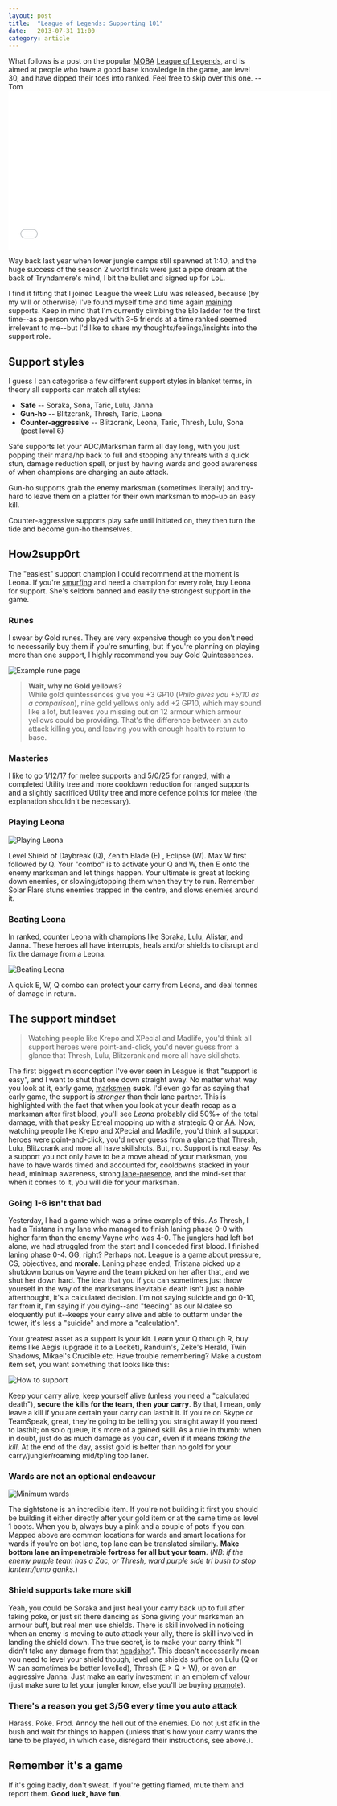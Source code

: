 ```yaml
---
layout: post
title:  "League of Legends: Supporting 101"
date:   2013-07-31 11:00
category: article
---
```


<div class="callout callout-warning">
What follows is a post on the popular <abbr title="Multiplayer online battle arena">MOBA</abbr> <a href="//leagueoflegends.com">League of Legends</a>, and is aimed at people who have a good base knowledge in the game, are level 30, and have dipped their toes into ranked. Feel free to skip over this one. -- Tom
</div>

<iframe width="640" height="315" src="//www.youtube.com/embed/oIIxlgcuQRU" frameborder="0" allowfullscreen="1"> </iframe>

Way back last year when lower jungle camps still spawned at 1:40, and the huge success of the season 2 world finals were just a pipe dream at the back of Tryndamere's mind, I bit the bullet and signed up for LoL.

I find it fitting that I joined League the week Lulu was released, because (by my will or otherwise) I've found myself time and time again <abbr title="(To play a lot/be the strongest at)">maining</abbr> supports. Keep in mind that I'm currently climbing the Elo ladder for the first time--as a person who played with 3-5 friends at a time ranked seemed irrelevant to me--but I'd like to share my thoughts/feelings/insights into the support role. 

## Support styles

I guess I can categorise a few different support styles in blanket terms, in theory all supports can match all styles:

* **Safe** -- Soraka, Sona, Taric, Lulu, Janna
* **Gun-ho** -- Blitzcrank, Thresh, Taric, Leona
* **Counter-aggressive** -- Blitzcrank, Leona, Taric, Thresh, Lulu, Sona (post level 6)

Safe supports let your ADC/Marksman farm all day long, with you just popping their mana/hp back to full and stopping any threats with a quick stun, damage reduction spell, or just by having wards and good awareness of when champions are charging an auto attack.

Gun-ho supports grab the enemy marksman (sometimes literally) and try-hard to leave them on a platter for their own marksman to mop-up an easy kill.

Counter-aggressive supports play safe until initiated on, they then turn the tide and become gun-ho themselves.

## How2supp0rt

The "easiest" support champion I could recommend at the moment is Leona. If you're <abbr title="Re-climbing the Elo ladder on a second account">smurfing</abbr> and need a champion for every role, buy Leona for support. She's seldom banned and easily the strongest support in the game.

### Runes

I swear by Gold runes. They are very expensive though so you don't need to necessarily buy them if you're smurfing, but if you're planning on playing more than one support, I highly recommend you buy Gold Quintessences.

![Example rune page](http://i.imgur.com/14fWefZ.png)

> **Wait, why no Gold yellows?**  
> While gold quintessences give you +3 GP10 (*Philo gives you +5/10 as a comparison*), nine gold yellows only add +2 GP10, which may sound like a lot, but leaves you missing out on 12 armour which armour yellows could be providing. That's the difference between an auto attack killing you, and leaving you with enough health to return to base.

### Masteries

I like to go [1/12/17 for melee supports](http://i.imgur.com/YJ9zmye.jpg) and [5/0/25 for ranged](http://i.imgur.com/jLFzwF7.jpg), with a completed Utility tree and more cooldown reduction for ranged supports and a slightly sacrificed Utility tree and more defence points for melee (the explanation shouldn't be necessary). 

### Playing Leona

![Playing Leona](http://i.imgur.com/AE9oErN.gif)

Level Shield of Daybreak (Q), Zenith Blade (E) , Eclipse (W). Max W first followed by Q. Your "combo" is to activate your Q and W, then E onto the enemy marksman and let things happen. Your ultimate is great at locking down enemies, or slowing/stopping them when they try to run. Remember Solar Flare stuns enemies trapped in the centre, and slows enemies around it.

### Beating Leona

In ranked, counter Leona with champions like Soraka, Lulu, Alistar, and Janna. These heroes all have interrupts, heals and/or shields to disrupt and fix the damage from a Leona.

![Beating Leona](http://i.imgur.com/UbZnDdM.gif)

A quick E, W, Q combo can protect your carry from Leona, and deal tonnes of damage in return.

## The support mindset

> Watching people like Krepo and XPecial and Madlife, you'd think all support heroes were point-and-click, you'd never guess from a glance that Thresh, Lulu, Blitzcrank and more all have skillshots.
 
The first biggest misconception I've ever seen in League is that "support is easy", and I want to shut that one down straight away. No matter what way you look at it, early game, <abbr title="Formerly ADCs or AD Carries">marksmen</abbr> **suck**. I'd even go far as saying that early game, the support is *stronger* than their lane partner. This is highlighted with the fact that when you look at your death recap as a marksman after first blood, you'll see *Leona* probably did 50%+ of the total damage, with that pesky Ezreal mopping up with a strategic Q or <abbr title="Auto Attack">AA</abbr>. Now, watching people like Krepo and XPecial and Madlife, you'd think all support heroes were point-and-click, you'd never guess from a glance that Thresh, Lulu, Blitzcrank and more all have skillshots. But, no. Support is not easy. As a support you not only have to be a move ahead of your marksman, you have to have wards timed and accounted for, cooldowns stacked in your head, minimap awareness, strong <abbr title="The idea that you make the enemy know you're there by poking and harassing">lane-presence</abbr>, and the mind-set that when it comes to it, you will die for your marksman.

### Going 1-6 isn't that bad

Yesterday, I had a game which was a prime example of this. As Thresh, I had a Tristana in my lane who managed to finish laning phase 0-0 with higher farm than the enemy Vayne who was 4-0. The junglers had left bot alone, we had struggled from the start and I conceded first blood. I finished laning phase 0-4. GG, right? Perhaps not. League is a game about pressure, CS, objectives, and **morale**. Laning phase ended, Tristana picked up a shutdown bonus on Vayne and the team picked on her after that, and we shut her down hard. The idea that you if you can sometimes just throw yourself in the way of the marksmans inevitable death isn't just a noble afterthought, it's a calculated decision. I'm not saying suicide and go 0-10, far from it, I'm saying if you dying--and "feeding" as our Nidalee so eloquently put it--keeps your carry alive and able to outfarm under the tower, it's less a "suicide" and more a "calculation".

Your greatest asset as a support is your kit. Learn your Q through R, buy items like Aegis (upgrade it to a Locket), Randuin's, Zeke's Herald, Twin Shadows, Mikael's Crucible etc. Have trouble remembering? Make a custom item set, you want something that looks like this:

![How to support](http://i.imgur.com/g1jfTZ7.png)

Keep your carry alive, keep yourself alive (unless you need a "calculated death"), **secure the kills for the team, then your carry**. By that, I mean, only leave a kill if you are certain your carry can lasthit it. If you're on Skype or TeamSpeak, great, they're going to be telling you straight away if you need to lasthit; on solo queue, it's more of a gained skill. As a rule in thumb: when in doubt, just do as much damage as you can, even if it means *taking the kill*. At the end of the day, assist gold is better than no gold for your carry/jungler/roaming mid/tp'ing top laner.

### Wards are not an optional endeavour

![Minimum wards](http://i.imgur.com/hX27BeQ.jpg)

The sightstone is an incredible item. If you're not building it first you should be building it either directly after your gold item or at the same time as level 1 boots. When you b, always buy a pink and a couple of pots if you can. Mapped above are common locations for wards and smart locations for wards if you're on bot lane, top lane can be translated similarly. **Make bottom lane an impenetrable fortress for all but your team**. (*NB: if the enemy purple team has a Zac, or Thresh, ward purple side tri bush to stop lantern/jump ganks.*)

### Shield supports take more skill

Yeah, you could be Soraka and just heal your carry back up to full after taking poke, or just sit there dancing as Sona giving your marksman an armour buff, but real men use shields. There is skill involved in noticing when an enemy is moving to auto attack your ally, there is skill involved in landing the shield down. The true secret, is to make your carry think "I didn't take any damage from that <abbr title="Caitlyn's passive">headshot</abbr>". This doesn't necessarily mean you need to level your shield though, level one shields suffice on Lulu (Q or W can sometimes be better levelled), Thresh (E > Q > W), or even an aggressive Janna. Just make an early investment in an emblem of valour (just make sure to let your jungler know, else you'll be buying <abbr title="Banner of command">promote</abbr>).

### There's a reason you get 3/5G every time you auto attack

Harass. Poke. Prod. Annoy the hell out of the enemies. Do not just afk in the bush and wait for things to happen (unless that's how your carry wants the lane to be played, in which case, disregard their instructions, see above.).

## Remember it's a game

If it's going badly, don't sweat. If you're getting flamed, mute them and report them. **Good luck, have fun**.